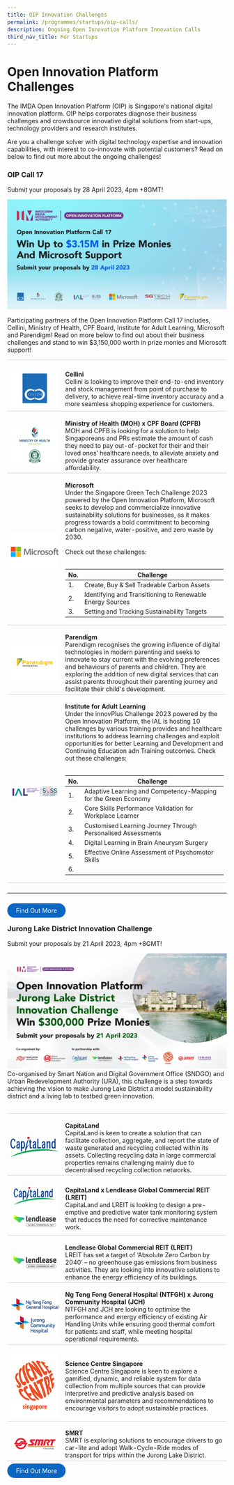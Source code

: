 ```yaml
---
title: OIP Innovation Challenges
permalink: /programmes/startups/oip-calls/
description: Ongoing Open Innovation Platform Innovation Calls
third_nav_title: For Startups
---
```

# Open Innovation Platform Challenges
The IMDA Open Innovation Platform (OIP) is Singapore's national digital innovation platform. OIP helps corporates diagnose their business challenges and crowdsource innovative digital solutions from start-ups, technology providers and research institutes. 

Are you a challenge solver with digital technology expertise and innovation capabilities, with interest to co-innovate with potential customers? Read on below to find out more about the ongoing challenges!

### OIP Call 17

Submit your proposals by 28 April 2023, 4pm +8GMT!

![OIP Call 17 Hero Banner](/images/Programmes/OIP%20Challenges/OIP%20Call%2017_1200x600.jpg)

Participating partners of the Open Innovation Platform Call 17 includes, Cellini, Ministry of Health, CPF Board, Institute for Adult Learning, Microsoft and Parendigm! Read on more below to find out about their business challenges and stand to win $3,150,000 worth in prize monies and Microsoft support!

<table>
    <tr>
      <td style="width:25%; border-top:0.75px solid lightgrey; border-bottom:0.75px solid lightgreytext-align: center; vertical-align: middle;">	
            <br><img src="/images/Programmes/OIP%20Challenges/cellini.png">
        </td>
        <td style="border-top:0.75px solid lightgrey; border-bottom:0.75px solid lightgrey;">
					<br><b>Cellini </b>
	        <br> Cellini is looking to improve their end-to-end inventory and stock management from point of purchase to delivery, to achieve real-time inventory accuracy and a more seamless shopping experience for customers.
        </td>
    </tr>
    <tr>
      <td style="width:25%; border-top:0.75px solid lightgrey; border-bottom:0.75px solid lightgrey;text-align: center; vertical-align: middle;">	
            <br><img src="/images/Programmes/OIP%20Challenges/MOH%20X%20CPFB.png">
        </td>
        <td style="border-top:0.75px solid lightgrey; border-bottom:0.75px solid lightgrey; ">
					<br><b>Ministry of Health (MOH) x CPF Board (CPFB) </b>
	        <br> MOH and CPFB is looking for a solution to help  Singaporeans and PRs estimate the amount of cash they need to pay out-of-pocket for their and their loved ones’ healthcare needs, to alleviate anxiety and provide greater assurance over healthcare affordability.
        </td>
    </tr>	
    <tr>
      <td style="width:25%; border-top:0.75px solid lightgrey; border-bottom:0.75px solid lightgrey; text-align: center; vertical-align: middle;">	
            <br><img src="/images/Programmes/OIP%20Challenges/MS.png">
        </td>
        <td style="border-top:0.75px solid lightgrey; border-bottom:0.75px solid lightgrey;">
					<br><b>Microsoft</b>
	        <br>Under the Singapore Green Tech Challenge 2023 powered by the Open Innovation Platform, Microsoft seeks to develop and commercialize innovative sustainability solutions for businesses, as it makes progress towards a bold commitment to becoming carbon negative, water-positive, and zero waste by 2030. <br><br>
					Check out these challenges: <br><br>
					
| No.| Challenge |
| -------- | -------- |
| 1. | Create, Buy & Sell Tradeable Carbon Assets |
|2.| Identifying and Transitioning to Renewable Energy Sources|
|3.| Setting and Tracking Sustainability Targets|

</td>
    </tr>		
    <tr>
      <td style="width:25%; border-top:0.75px solid lightgrey; border-bottom:0.75px solid lightgrey;text-align: center; vertical-align: middle;">	
            <br><img src="/images/Programmes/OIP%20Challenges/parendigm.png">
        </td>
        <td style="border-top:0.75px solid lightgrey; border-bottom:0.75px solid lightgrey;">
					<br><b>Parendigm</b>
	        <br>Parendigm recognises the growing influence of digital technologies in modern parenting and seeks to innovate to stay current with the evolving preferences and behaviours of parents and children. They are exploring the addition of new digital services that can assist parents throughout their parenting journey and facilitate their child's development.
        </td>
    </tr>		
    <tr>
      <td style="width:25%; border-top:0.75px solid lightgrey; border-bottom:0.75px solid lightgrey; text-align: center; vertical-align: middle;">	
            <br><img src="/images/Programmes/OIP%20Challenges/IAL%20SUSS%20Logo%20CMYK.png">
        </td>
        <td style="border-top:0.75px solid lightgrey; border-bottom:0.75px solid lightgrey;">
					<br><b>Institute for Adult Learning</b>
	        <br> Under the innovPlus Challenge 2023 powered by the Open Innovation Platform, the IAL is hosting 10 challenges by various training provides and healthcare institutions to address learning challenges and exploit opportunities for better Learning and Development and Continuing Education adn Training outcomes. 
					Check out these challenges: <br><br>
					

| No.| Challenge |
| -------- | -------- |
|1. | Adaptive Learning and Competency-Mapping for the Green Economy  |
|2.| Core Skills Performance Validation for Workplace Learner|
|3.| Customised Learning Journey Through Personalised Assessments|
|4.| Digital Learning in Brain Aneurysm Surgery|
|5.| Effective Online Assessment of Psychomotor Skills|
|6.| 
					
</td>
    </tr>
	<td style="width:25%; border-top:0.75px solid lightgrey;">	<br>
</table>	<br>
<a href="https://www.openinnovation.sg/challenges?utm_medium=website&utm_source=pixelwebsite&utm_campaign=call17" target="_blank" style="background-color: #0A66C2; color: white; text-decoration: none; border-radius: 100px; padding-left: 20px; padding-right: 20px; padding-top:8px; padding-bottom:8px">Find Out More</a>

### Jurong Lake District Innovation Challenge
Submit your proposals by 21 April 2023, 4pm +8GMT! 

<img src="/images/Programmes/OIP%20Challenges/JLD_1200x630.jpg">
<br>
Co-organised by Smart Nation and Digital Government Office (SNDGO) and Urban Redevelopment Authority (URA), this challenge is a step towards achieving the vision to make Jurong Lake District a model sustainability district and a living lab to testbed green innovation.
<br>
<br>
<table>
    <tr>
      <td style="width:25%; border-top:0.75px solid lightgrey; border-bottom:0.75px solid lightgrey; text-align: center; vertical-align: middle;">	
            <br><img src="/images/Programmes/OIP%20Challenges/CapitaLand%20logo%20(RGB).png">
        </td>
        <td style="border-top:0.75px solid lightgrey; border-bottom:0.75px solid lightgrey;">
					<br><b>CapitaLand </b>
	        <br> CapitaLand is keen to create a solution that can facilitate collection, aggregate, and report the state of waste generated and recycling collected within its assets. Collecting recycling data in large commercial properties remains challenging mainly due to decentralised recycling collection networks.
        </td>
    </tr>
    <tr>
        <td style="width:25%; border-top:0.75px solid lightgrey; border-bottom:0.75px solid lightgrey;text-align: center; vertical-align: middle;">
            <br><img src="/images/Programmes/OIP%20Challenges/CapitaLand%20x%20LREIT.png">
        </td>
        <td style="border-top:0.75px solid lightgrey; border-bottom:0.75px solid lightgrey;">
					<br><b>CapitaLand x Lendlease Global Commercial REIT (LREIT)</b>
            <br>CapitaLand and LREIT is looking to design a pre-emptive and predictive water tank monitoring system that reduces the need for corrective maintenance work. 
        </td>
    </tr>
	<tr>
        <td style="width:25%; border-top:0.75px solid lightgrey; border-bottom:0.75px solid lightgrey;text-align: center; vertical-align: middle;">
            <br><img src="/images/Programmes/OIP%20Challenges/Lendlease.png">
        </td>
        <td style="border-top:0.75px solid lightgrey; border-bottom:0.75px solid lightgrey;">
					<br><b>Lendlease Global Commercial REIT (LREIT)</b>
            <br>LREIT has set a target of ‘Absolute Zero Carbon by 2040’ – no greenhouse gas emissions from business activities. They are looking into innovative solutions to enhance the energy efficiency of its buildings.
        </td>
    </tr>			
	<tr>
      <td style="width:25%; border-top:0.75px solid lightgrey; border-bottom:0.75px solid lightgrey;text-align: center; vertical-align: middle;">	
            <br><img src="/images/Programmes/OIP%20Challenges/NTFGH%20x%20JCH.png">
        </td>
        <td style="border-top:0.75px solid lightgrey; border-bottom:0.75px solid lightgrey;">
            <br><b>Ng Teng Fong General Hospital (NTFGH) x Jurong Community Hospital (JCH)</b>
            <br>NTFGH and JCH are looking to optimise the performance and energy efficiency of existing Air Handling Units while ensuring good thermal comfort for patients and staff, while meeting hospital operational requirements.
        </td>
    </tr>	
		<tr>
      <td style="width:25%; border-top:0.75px solid lightgrey; border-bottom:0.75px solid lightgrey;text-align: center; vertical-align: middle;">	
            <br><img src="/images/Programmes/OIP%20Challenges/SCS%20logo%20Orange.png">
        </td>
        <td style="border-top:0.75px solid lightgrey; border-bottom:0.75px solid lightgrey;">
            <br><b>Science Centre Singapore</b>
            <br> Science Centre Singapore is keen to explore a gamified, dynamic, and reliable system for data collection from multiple sources that can provide interpretive and predictive analysis based on environmental parameters and recommendations to encourage visitors to adopt sustainable practices.
        </td>
    </tr>	
			<tr>
      <td style="width:25%; border-top:0.75px solid lightgrey; border-bottom:0.75px solid lightgrey;text-align: center; vertical-align: middle;">	
            <br><img src="/images/Programmes/OIP%20Challenges/SMRT%20Trains%20Logo.png">
        </td>
        <td style="border-top:0.75px solid lightgrey; border-bottom:0.75px solid lightgrey;">
            <br><b>SMRT</b>
            <br> SMRT is exploring solutions to encourage drivers to go car-lite and adopt Walk-Cycle-Ride modes of transport for trips within the Jurong Lake District.
        </td>
    </tr>	
		</table>

<a href="https://www.openinnovation.sg/challenges?utm_medium=website&utm_source=pixelwebsite&utm_campaign=jldcall" target="_blank" style="background-color: #0A66C2; color: white; text-decoration: none; border-radius: 100px; padding-left: 20px; padding-right: 20px; padding-top:8px; padding-bottom:8px">Find Out More</a>